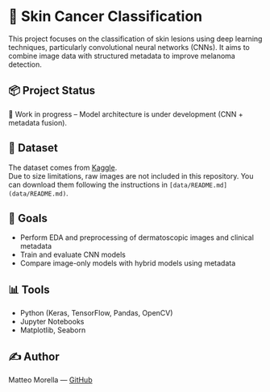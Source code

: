 # 🧠 Skin Cancer Classification

This project focuses on the classification of skin lesions using deep learning techniques, particularly convolutional neural networks (CNNs). It aims to combine image data with structured metadata to improve melanoma detection.

## 📦 Project Status
🚧 Work in progress – Model architecture is under development (CNN + metadata fusion).

## 📁 Dataset
The dataset comes from [Kaggle]([https://www.kaggle.com/competitions/isic-2024-challenge]).  
Due to size limitations, raw images are not included in this repository. You can download them following the instructions in `[data/README.md](data/README.md)`.

## 📌 Goals
- Perform EDA and preprocessing of dermatoscopic images and clinical metadata
- Train and evaluate CNN models
- Compare image-only models with hybrid models using metadata

## 📊 Tools
- Python (Keras, TensorFlow, Pandas, OpenCV)
- Jupyter Notebooks
- Matplotlib, Seaborn

## ✍️ Author
Matteo Morella — [GitHub](https://github.com/mat126)
